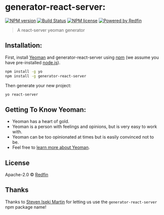 # generator-react-server:

[![NPM version][npm-image]][npm-url]
[![Build Status][build-badge-img]][build-url]
[![NPM license][npm-license-img]][npm-url]
[![Powered by Redfin][redfin-img]][redfin-url]

> A react-server yeoman generator

## Installation:

First, install [Yeoman](http://yeoman.io) and generator-react-server using [npm](https://www.npmjs.com/) (we assume you have pre-installed [node.js](https://nodejs.org/)).

```bash
npm install -g yo
npm install -g generator-react-server
```

Then generate your new project:

```bash
yo react-server
```

## Getting To Know Yeoman:

 * Yeoman has a heart of gold.
 * Yeoman is a person with feelings and opinions, but is very easy to work with.
 * Yeoman can be too opinionated at times but is easily convinced not to be.
 * Feel free to [learn more about Yeoman](http://yeoman.io/).

## License

Apache-2.0 © [Redfin](www.redfin.com)

## Thanks

Thanks to [Steven Iseki Martin](https://github.com/StevenIseki) for letting us
use the `generator-react-server` npm package name!

[npm-image]: https://badge.fury.io/js/generator-react-server.svg
[npm-url]: https://npmjs.org/package/generator-react-server
[build-badge-img]: https://travis-ci.org/redfin/react-server.svg?branch=master
[build-url]: https://travis-ci.org/redfin/react-server
[npm-license-img]: https://img.shields.io/npm/l/react-server.svg
[redfin-url]: https://www.redfin.com
[redfin-img]: https://img.shields.io/badge/Powered%20By-Redfin-c82021.svg
